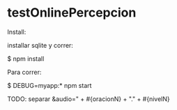 # testOnlinePercepcion
Install:

installar sqlite y correr:

$ npm install

Para correr:

$ DEBUG=myapp:* npm start

TODO: separar &audio=" + #{oracionN} + "." + #{nivelN}